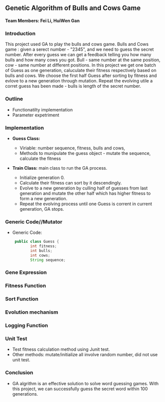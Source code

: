 ## Genetic Algorithm of Bulls and Cows Game
#### Team Members: Fei Li, HuiWen Gan
### Introduction
  This project used GA to play the bulls and cows game. Bulls and Cows game : given a serect number - "2345", and we need to guess the secret number. After every guess we can get a feedback telling you how many bulls and how many cows you got.  Bull - same number at the same position, cow - same number at different positions. In this project we get one batch of Guess as one generation, caluculate their fitness respectively based on bulls and cows. We choose the first half Guess after sorting by fitness and evlove to a new generation through mutation. Repeat the evolving utile a corret guess has been made - bulls is length of the secret number.     
### Outline   
* Functionatilty implementation
* Parameter expetriment            

### Implementation

* **Guess Class:**  
  
  * Viriable: number sequence, fitness, bulls and cows, 
  * Methods to munipulate the guess object - mutate the sequence, calculate the fitness
  
* **Train Class:** main class to run the GA process.
  * Initialize generation 0. 
  * Calculate their fitness can sort by it descendingly. 
  * Evolve to a new generation by culling half of guesses from last generation and mutate the other half which has higher fitness to form a new generation.
  * Repeat the evolving process until one Guess is corrent in current generation, GA stops.   
  
### Generic Code//Mutator 
* Generic Code:
  ```java
   public class Guess {
	      int fitness;
	      int bulls;
	      int cows;
	      String sequence;
  ```
### Gene Expression
### Fitness Function
### Sort Function
### Evolution mechanism
### Logging Function

### Unit Test
* Test fitness calculation method using Junit test. 
* Other methods: mutate/initialize all involve random number, did not use unit test.

### Conclusion
 * GA algrithm is an effective solution to solve word guessing games. With this project, we can successfully guess the secret word within 100 generations.


   
   
